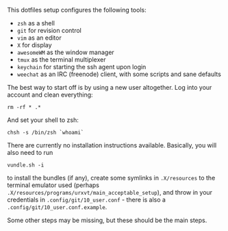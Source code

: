 This dotfiles setup configures the following tools:

* `zsh` as a shell
* `git` for revision control
* `vim` as an editor
* `X` for display
* `awesomeWM` as the window manager
* `tmux` as the terminal multiplexer
* `keychain` for starting the ssh agent upon login
* `weechat` as an IRC (freenode) client, with some scripts and sane defaults

The best way to start off is by using a new user altogether. Log into your
account and clean everything:

    rm -rf * .*

And set your shell to zsh:

    chsh -s /bin/zsh `whoami`

There are currently no installation instructions available. Basically, you
will also need to run

    vundle.sh -i

to install the bundles (if any), create some symlinks in `.X/resources` to
the terminal emulator used (perhaps `.X/resources/programs/urxvt/main_acceptable_setup`),
and throw in your credentials in `.config/git/10_user.conf` - there is also a
`.config/git/10_user.conf.example`.

Some other steps may be missing, but these should be the main steps.

